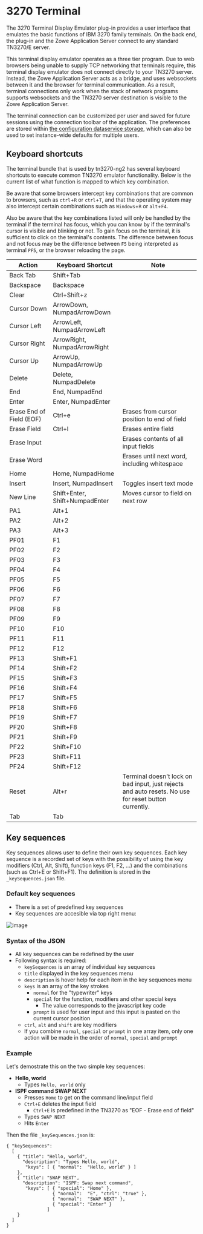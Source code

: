 # 3270 Terminal
The 3270 Terminal Display Emulator plug-in provides a user interface that emulates the basic functions of IBM 3270 family terminals. On the back end, the plug-in and the Zowe Application Server connect to any standard TN3270/E server.

This terminal display emulator operates as a three tier program. Due to web browsers being unable to supply TCP networking that terminals require, this terminal display emulator does not connect directly to your TN3270 server. Instead, the Zowe Application Server acts as a bridge, and uses websockets between it and the browser for terminal communication. As a result, terminal connections only work when the stack of network programs supports websockets and the TN3270 server destination is visible to the Zowe Application Server.

The terminal connection can be customized per user and saved for future sessions using the connection toolbar of the application. The preferences are stored within [the configuration dataservice storage](../extend/extend-desktop/mvd-configdataservice), which can also be used to set instance-wide defaults for multiple users.

## Keyboard shortcuts
The terminal bundle that is used by tn3270-ng2 has several keyboard shortcuts to execute common TN3270 emulator functionality. Below is the current list of what function is mapped to which key combination. 

Be aware that some browsers intercept key combinations that are common to browsers, such as `ctrl`+`R` or `ctrl`+`T`, and that the operating system may also intercept certain combinations such as `Windows`+`R` or `alt`+`F4`. 

Also be aware that the key combinations listed will only be handled by the terminal if the terminal has focus, which you can know by if the terminal's cursor is visible and blinking or not. To gain focus on the terminal, it is sufficient to click on the terminal's contents. The difference between focus and not focus may be the difference between `F5` being interpreted as terminal `PF5`, or the browser reloading the page.


Action | Keyboard Shortcut | Note
-------|-------------------|------
Back Tab | Shift+Tab |
Backspace | Backspace |
Clear | Ctrl+Shift+z |
Cursor Down | ArrowDown, NumpadArrowDown |
Cursor Left| ArrowLeft, NumpadArrowLeft |
Cursor Right| ArrowRight, NumpadArrowRight |
Cursor Up| ArrowUp, NumpadArrowUp |
Delete | Delete, NumpadDelete |
End | End, NumpadEnd |
Enter | Enter, NumpadEnter |
Erase End of Field (EOF) | Ctrl+e | Erases from cursor position to end of field
Erase Field | Ctrl+l | Erases entire field
Erase Input | | Erases contents of all input fields
Erase Word | | Erases until next word, including whitespace
Home | Home, NumpadHome |
Insert | Insert, NumpadInsert | Toggles insert text mode
New Line | Shift+Enter, Shift+NumpadEnter | Moves cursor to field on next row
PA1 | Alt+1 |
PA2 | Alt+2 |
PA3 | Alt+3 |
PF01 | F1 | 
PF02 | F2 | 
PF03 | F3 | 
PF04 | F4 | 
PF05 | F5 | 
PF06 | F6 | 
PF07 | F7 | 
PF08 | F8 | 
PF09 | F9 | 
PF10 | F10 | 
PF11 | F11 | 
PF12 | F12 | 
PF13 | Shift+F1 | 
PF14 | Shift+F2 | 
PF15 | Shift+F3 | 
PF16 | Shift+F4 | 
PF17 | Shift+F5 | 
PF18 | Shift+F6 | 
PF19 | Shift+F7 | 
PF20 | Shift+F8 | 
PF21 | Shift+F9 | 
PF22 | Shift+F10 | 
PF23 | Shift+F11 | 
PF24 | Shift+F12 | 
Reset | Alt+r | Terminal doesn't lock on bad input, just rejects and auto resets. No use for reset button currently.
Tab | Tab

## Key sequences
Key sequences allows user to define their own key sequences. Each key sequence is a recorded set of keys with the possibility of using the key modifiers (Ctrl, Alt, Shift), function keys (F1, F2, ...) and the combinations (such as Ctrl+E or Shift+F1). The definition is stored in the `_keySequences.json` file.

### Default key sequences
* There is a set of predefined key sequences
* Key sequences are accesible via top right menu:
  
![image](https://github.com/Martin-Zeithaml/docs-site/assets/66114686/0052f8d2-92d3-4313-9087-65ab53ea41a3)



### Syntax of the JSON
* All key sequences can be redefined by the user
* Following syntax is required:
  * `keySequences` is an array of individual key sequences
  * `title` displayed in the key sequences menu
  * `description` is hover help for each item in the key sequences menu
  * `keys` is an array of the key strokes
    * `normal` for the "typewriter" keys
    * `special` for the function, modifiers and other special keys
      * The value corresponds to the javascript key code
    * `prompt` is used for user input and this input is pasted on the current cursor position
   * `ctrl`, `alt` and `shift` are key modifiers
  * If you combine `normal`, `special` or `prompt` in one array item, only one action will be made in the order of `normal`, `special` and `prompt`

### Example
Let's demostrate this on the two simple key sequences: 
* **Hello, world**
  * Types `Hello, world` only
* **ISPF command SWAP NEXT**
  * Presses `Home` to get on the command line/input field
  * `Ctrl+E` deletes the input field
    * `Ctrl+E` is predefined in the TN3270 as "EOF - Erase end of field"
  * Types `SWAP NEXT`
  * Hits `Enter`

Then the file `_keySequences.json` is:

```
{ "keySequences":
  [
    { "title": "Hello, world",
      "description": "Types Hello, world",
       "keys": [ { "normal":  "Hello, world" } ]
    },
    { "title": "SWAP NEXT",
      "description": "ISPF: Swap next command",
       "keys": [ { "special": "Home" },
                 { "normal":  "E", "ctrl": "true" },
                 { "normal":  "SWAP NEXT" },
                 { "special": "Enter" } 
               ]
    }
  ]
}
```
